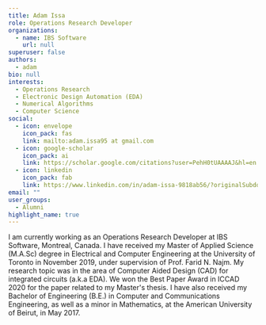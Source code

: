 ```yaml
---
title: Adam Issa
role: Operations Research Developer
organizations:
  - name: IBS Software
    url: null
superuser: false
authors:
  - adam
bio: null
interests:
  - Operations Research
  - Electronic Design Automation (EDA)
  - Numerical Algorithms
  - Computer Science
social:
  - icon: envelope
    icon_pack: fas
    link: mailto:adam.issa95 at gmail.com
  - icon: google-scholar
    icon_pack: ai
    link: https://scholar.google.com/citations?user=PehH0tUAAAAJ&hl=en
  - icon: linkedin
    icon_pack: fab
    link: https://www.linkedin.com/in/adam-issa-9818ab56/?originalSubdomain=ca
email: ""
user_groups:
  - Alumni
highlight_name: true
---
```

I am currently working as an Operations Research Developer at IBS Software, Montreal, Canada.
I have received my Master of Applied Science (M.A.Sc) degree in Electrical and Computer Engineering at the University of Toronto in November 2019, under supervision of Prof. Farid N. Najm.
My research topic was in the area of Computer Aided Design (CAD) for integrated circuits (a.k.a EDA). We won the Best Paper Award in ICCAD 2020 for the paper related to my Master's thesis.
I have also received my Bachelor of Engineering (B.E.) in Computer and Communications Engineering, as well as a minor in Mathematics, at the American University of Beirut, in May 2017.



